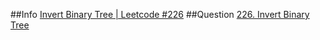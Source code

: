 ##Info
[Invert Binary Tree | Leetcode #226](https://www.youtube.com/watch?v=_i0jqdVkObU&list=PLEJXowNB4kPzqcnf9CnjEcgP7r5LaSijB&index=38)
##Question
[226. Invert Binary Tree](https://leetcode.com/problems/invert-binary-tree/)